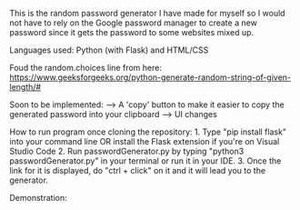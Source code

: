 This is the random password generator I have made for myself so I  would not have to rely on the Google password manager to create a new password since it gets the password to some websites mixed up.

Languages used: Python (with Flask) and HTML/CSS

Foud the random.choices line from here: https://www.geeksforgeeks.org/python-generate-random-string-of-given-length/#

Soon to be implemented:
  --> A 'copy' button to make it easier to copy the generated password into your clipboard
  --> UI changes

How to run program once cloning the repository:
    1. Type "pip install flask" into your command line OR install the Flask extension if you're on Visual Studio Code
    2. Run passwordGenerator.py by typing "python3 passwordGenerator.py" in your terminal or run it in your IDE.
    3. Once the link for it is displayed, do "ctrl + click" on it and it will lead you to the generator.

Demonstration: